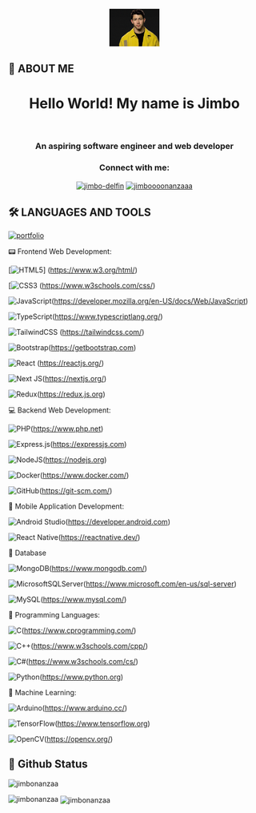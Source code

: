 <!-- Banner -->

<p align="center">
  <img alt="loficity" width="100px" src="./banner.gif"</img>
</p>

## 🚀 ABOUT ME

<!-- Intro -->
<h1 align="center">Hello World! My name is <b> Jimbo </b></h1> <br />
<h3 align="center">An aspiring software engineer and web developer</h3>

<h3 align="center"><b> Connect with me:</h3> </b>
<p align="center">

<a href="https://linkedin.com/in/jimbo-delfin" target="blank">
<img align="center" src="https://raw.githubusercontent.com/rahuldkjain/github-profile-readme-generator/master/src/images/icons/Social/linked-in-alt.svg" alt="jimbo-delfin" height="30" width="40" /></a>

<a href="https://fb.com/jimboooonanzaaa" target="blank">
<img align="center" src="https://raw.githubusercontent.com/rahuldkjain/github-profile-readme-generator/master/src/images/icons/Social/facebook.svg" alt="jimboooonanzaaa" height="30" width="40" /></a>
</p>

## 🛠 LANGUAGES AND TOOLS

<!-- <p align="left">  -->
[![portfolio](https://img.shields.io/badge/my_portfolio-000?style=for-the-badge&logo=ko-fi&logoColor=white)](https://katherineoelsner.com/)

:pager: Frontend Web Development:

<!-- <a href="https://www.w3.org/html/" target="_blank" rel="noreferrer"> <img src="https://raw.githubusercontent.com/devicons/devicon/master/icons/html5/html5-original-wordmark.svg" alt="html5" width="40" height="40"/> </a> -->
[![HTML5](https://img.shields.io/badge/html5-%23E34F26?style=for-the-badge&logo=html5&logoColor=white)]
(https://www.w3.org/html/)

<!-- <a href="https://www.w3schools.com/css/" target="_blank" rel="noreferrer"> <img src="https://raw.githubusercontent.com/devicons/devicon/master/icons/css3/css3-original-wordmark.svg" alt="css3" width="40" height="40"/> </a> -->
[![CSS3](https://img.shields.io/badge/css3-%231572B6.svg?style=for-the-badge&logo=css3&logoColor=white)
(https://www.w3schools.com/css/)

<!-- <a href="https://developer.mozilla.org/en-US/docs/Web/JavaScript" target="_blank" rel="noreferrer"> <img src="https://raw.githubusercontent.com/devicons/devicon/master/icons/javascript/javascript-original.svg" alt="javascript" width="40" height="40"/> </a> -->
![JavaScript](https://img.shields.io/badge/javascript-%23323330.svg?style=for-the-badge&logo=javascript&logoColor=%23F7DF1E)(https://developer.mozilla.org/en-US/docs/Web/JavaScript)

<!-- <a href="https://www.typescriptlang.org/" target="_blank" rel="noreferrer"> <img src="https://raw.githubusercontent.com/devicons/devicon/master/icons/typescript/typescript-original.svg" alt="typescript" width="40" height="40"/> </a>  -->
![TypeScript](https://img.shields.io/badge/typescript-%23007ACC.svg?style=for-the-badge&logo=typescript&logoColor=white)(https://www.typescriptlang.org/)

<!-- <a href="https://tailwindcss.com/" target="_blank" rel="noreferrer"> <img src="https://www.vectorlogo.zone/logos/tailwindcss/tailwindcss-icon.svg" alt="tailwind" width="40" height="40"/> </a>  -->
![TailwindCSS](https://img.shields.io/badge/tailwindcss-%2338B2AC.svg?style=for-the-badge&logo=tailwind-css&logoColor=white)
(https://tailwindcss.com/)

<!-- <a href="https://getbootstrap.com" target="_blank" rel="noreferrer"> <img src="https://raw.githubusercontent.com/devicons/devicon/master/icons/bootstrap/bootstrap-plain-wordmark.svg" alt="bootstrap" width="40" height="40"/> </a> -->
![Bootstrap](https://img.shields.io/badge/bootstrap-%238511FA.svg?style=for-the-badge&logo=bootstrap&logoColor=white)(https://getbootstrap.com)

<!-- <a href="https://reactjs.org/" target="_blank" rel="noreferrer"> <img src="https://raw.githubusercontent.com/devicons/devicon/master/icons/react/react-original-wordmark.svg" alt="react" width="40" height="40"/> </a>  -->
![React](https://img.shields.io/badge/react-%2320232a.svg?style=for-the-badge&logo=react&logoColor=%2361DAFB)
(https://reactjs.org/)

<!-- <a href="https://nextjs.org/" target="_blank" rel="noreferrer"> <img src="https://cdn.worldvectorlogo.com/logos/nextjs-2.svg" alt="nextjs" width="40" height="40"/> </a> -->
![Next JS](https://img.shields.io/badge/Next-black?style=for-the-badge&logo=next.js&logoColor=white)(https://nextjs.org/)

<!-- <a href="https://redux.js.org" target="_blank" rel="noreferrer"> <img src="https://raw.githubusercontent.com/devicons/devicon/master/icons/redux/redux-original.svg" alt="redux" width="40" height="40"/> </a>  -->
![Redux](https://img.shields.io/badge/redux-%23593d88.svg?style=for-the-badge&logo=redux&logoColor=white)(https://redux.js.org)


:computer: Backend Web Development:

<!-- <a href="https://www.php.net" target="_blank" rel="noreferrer"> <img src="https://raw.githubusercontent.com/devicons/devicon/master/icons/php/php-original.svg" alt="php" width="40" height="40"/> </a>  -->
![PHP](https://img.shields.io/badge/php-%23777BB4.svg?style=for-the-badge&logo=php&logoColor=white)(https://www.php.net)

<!-- <a href="https://expressjs.com" target="_blank" rel="noreferrer"> <img src="https://raw.githubusercontent.com/devicons/devicon/master/icons/express/express-original-wordmark.svg" alt="express" width="40" height="40"/> </a> -->
![Express.js](https://img.shields.io/badge/express.js-%23404d59.svg?style=for-the-badge&logo=express&logoColor=%2361DAFB)(https://expressjs.com)

<!-- <a href="https://nodejs.org" target="_blank" rel="noreferrer"> <img src="https://raw.githubusercontent.com/devicons/devicon/master/icons/nodejs/nodejs-original-wordmark.svg" alt="nodejs" width="40" height="40"/> </a> -->
![NodeJS](https://img.shields.io/badge/node.js-6DA55F?style=for-the-badge&logo=node.js&logoColor=white)(https://nodejs.org)

<!-- <a href="https://www.docker.com/" target="_blank" rel="noreferrer"> <img src="https://raw.githubusercontent.com/devicons/devicon/master/icons/docker/docker-original-wordmark.svg" alt="docker" width="40" height="40"/> </a> -->
![Docker](https://img.shields.io/badge/docker-%230db7ed.svg?style=for-the-badge&logo=docker&logoColor=white)(https://www.docker.com/)

<!-- <a href="https://git-scm.com/" target="_blank" rel="noreferrer"> <img src="https://www.vectorlogo.zone/logos/git-scm/git-scm-icon.svg" alt="git" width="40" height="40"/> </a> -->
![GitHub](https://img.shields.io/badge/github-%23121011.svg?style=for-the-badge&logo=github&logoColor=white)(https://git-scm.com/)

:iphone: Mobile Application Development:

<!-- <a href="https://developer.android.com" target="_blank" rel="noreferrer"> <img src="https://raw.githubusercontent.com/devicons/devicon/master/icons/android/android-original-wordmark.svg" alt="android" width="40" height="40"/> </a> -->
![Android Studio](https://img.shields.io/badge/Android%20Studio-3DDC84.svg?style=for-the-badge&logo=android-studio&logoColor=white)(https://developer.android.com)

<!-- <a href="https://reactnative.dev/" target="_blank" rel="noreferrer"> <img src="https://reactnative.dev/img/header_logo.svg" alt="reactnative" width="40" height="40"/> </a>  -->
![React Native](https://img.shields.io/badge/react_native-%2320232a.svg?style=for-the-badge&logo=react&logoColor=%2361DAFB)(https://reactnative.dev/)


:bank: Database

<!-- <a href="https://www.mongodb.com/" target="_blank" rel="noreferrer"> <img src="https://raw.githubusercontent.com/devicons/devicon/master/icons/mongodb/mongodb-original-wordmark.svg" alt="mongodb" width="40" height="40"/> </a> -->
![MongoDB](https://img.shields.io/badge/MongoDB-%234ea94b.svg?style=for-the-badge&logo=mongodb&logoColor=white)(https://www.mongodb.com/)
<!-- 
<a href="https://www.microsoft.com/en-us/sql-server" target="_blank" rel="noreferrer"> <img src="https://www.svgrepo.com/show/303229/microsoft-sql-server-logo.svg" alt="mssql" width="40" height="40"/> </a> -->
![MicrosoftSQLServer](https://img.shields.io/badge/Microsoft%20SQL%20Server-CC2927?style=for-the-badge&logo=microsoft%20sql%20server&logoColor=white)(https://www.microsoft.com/en-us/sql-server)

<!-- <a href="https://www.mysql.com/" target="_blank" rel="noreferrer"> <img src="https://raw.githubusercontent.com/devicons/devicon/master/icons/mysql/mysql-original-wordmark.svg" alt="mysql" width="40" height="40"/> </a> -->
![MySQL](https://img.shields.io/badge/mysql-%2300f.svg?style=for-the-badge&logo=mysql&logoColor=white)(https://www.mysql.com/)


:wrench: Programming Languages:

<!-- 
<a href="https://www.cprogramming.com/" target="_blank" rel="noreferrer"> <img src="https://raw.githubusercontent.com/devicons/devicon/master/icons/c/c-original.svg" alt="c" width="40" height="40"/> </a> -->
![C](https://img.shields.io/badge/c-%2300599C.svg?style=for-the-badge&logo=c&logoColor=white)(https://www.cprogramming.com/)

<!-- <a href="https://www.w3schools.com/cpp/" target="_blank" rel="noreferrer"> <img src="https://raw.githubusercontent.com/devicons/devicon/master/icons/cplusplus/cplusplus-original.svg" alt="cplusplus" width="40" height="40"/> </a> -->
![C++](https://img.shields.io/badge/c++-%2300599C.svg?style=for-the-badge&logo=c%2B%2B&logoColor=white)(https://www.w3schools.com/cpp/)

<!-- <a href="https://www.w3schools.com/cs/" target="_blank" rel="noreferrer"> <img src="https://raw.githubusercontent.com/devicons/devicon/master/icons/csharp/csharp-original.svg" alt="csharp" width="40" height="40"/> </a> -->
![C#](https://img.shields.io/badge/c%23-%23239120.svg?style=for-the-badge&logo=c-sharp&logoColor=white)(https://www.w3schools.com/cs/)

<!-- <a href="https://www.python.org" target="_blank" rel="noreferrer"> <img src="https://raw.githubusercontent.com/devicons/devicon/master/icons/python/python-original.svg" alt="python" width="40" height="40"/> </a>  -->
![Python](https://img.shields.io/badge/python-3670A0?style=for-the-badge&logo=python&logoColor=ffdd54)(https://www.python.org)


:robot: Machine Learning:

<!-- <a href="https://www.arduino.cc/" target="_blank" rel="noreferrer"> <img src="https://cdn.worldvectorlogo.com/logos/arduino-1.svg" alt="arduino" width="40" height="40"/> </a> -->
![Arduino](https://img.shields.io/badge/-Arduino-00979D?style=for-the-badge&logo=Arduino&logoColor=white)(https://www.arduino.cc/)

<!-- <a href="https://www.tensorflow.org" target="_blank" rel="noreferrer"> <img src="https://www.vectorlogo.zone/logos/tensorflow/tensorflow-icon.svg" alt="tensorflow" width="40" height="40"/> </a>  -->
![TensorFlow](https://img.shields.io/badge/TensorFlow-%23FF6F00.svg?style=for-the-badge&logo=TensorFlow&logoColor=white)(https://www.tensorflow.org)

<!-- <a href="https://opencv.org/" target="_blank" rel="noreferrer"> <img src="https://www.vectorlogo.zone/logos/opencv/opencv-icon.svg" alt="opencv" width="40" height="40"/> </a> -->
![OpenCV](https://img.shields.io/badge/opencv-%23white.svg?style=for-the-badge&logo=opencv&logoColor=white)(https://opencv.org/)
<!-- </p> -->

## 🚀 Github Status

<p align="left"> 
<img src="https://komarev.com/ghpvc/?username=jimbonanzaa&label=Profile%20views&color=0e75b6&style=flat" alt="jimbonanzaa" /> </p>

<p><img align="left" src="https://github-readme-stats.vercel.app/api/top-langs?username=jimbonanzaa&show_icons=true&locale=en&layout=compact" alt="jimbonanzaa" /></p>

<p>&nbsp;<img align="center" src="https://github-readme-stats.vercel.app/api?username=jimbonanzaa&show_icons=true&locale=en" alt="jimbonanzaa" /></p>

